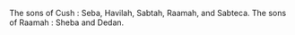 The sons of Cush : Seba, Havilah, Sabtah, Raamah, and Sabteca. The sons of Raamah : Sheba and Dedan.
